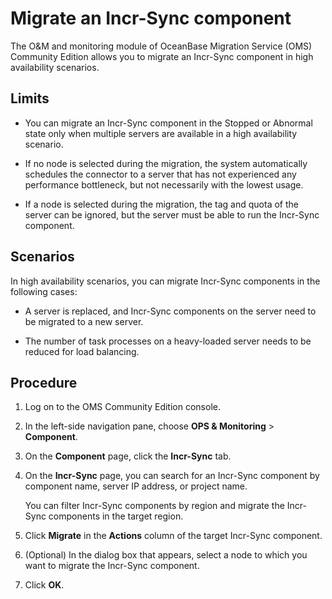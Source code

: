 # Migrate an Incr-Sync component

The O&M and monitoring module of OceanBase Migration Service (OMS) Community Edition allows you to migrate an Incr-Sync component in high availability scenarios.

## Limits

* You can migrate an Incr-Sync component in the Stopped or Abnormal state only when multiple servers are available in a high availability scenario.

* If no node is selected during the migration, the system automatically schedules the connector to a server that has not experienced any performance bottleneck, but not necessarily with the lowest usage.

* If a node is selected during the migration, the tag and quota of the server can be ignored, but the server must be able to run the Incr-Sync component.

## Scenarios

In high availability scenarios, you can migrate Incr-Sync components in the following cases:

* A server is replaced, and Incr-Sync components on the server need to be migrated to a new server.

* The number of task processes on a heavy-loaded server needs to be reduced for load balancing.

## Procedure

1. Log on to the OMS Community Edition console.

2. In the left-side navigation pane, choose **OPS & Monitoring** > **Component**.

3. On the **Component** page, click the **Incr-Sync** tab.

4. On the **Incr-Sync** page, you can search for an Incr-Sync component by component name, server IP address, or project name.

   You can filter Incr-Sync components by region and migrate the Incr-Sync components in the target region.

5. Click **Migrate** in the **Actions** column of the target Incr-Sync component.

6. (Optional) In the dialog box that appears, select a node to which you want to migrate the Incr-Sync component.

7. Click **OK**.

